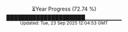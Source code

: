 <p align="center">
⏳Year Progress (72.74 %)<br>
█████████████████████▁▁▁▁▁▁▁▁▁ <br>
<sub>Updated: Tue, 23 Sep 2025 12:04:53 GMT</sub>
</p>

